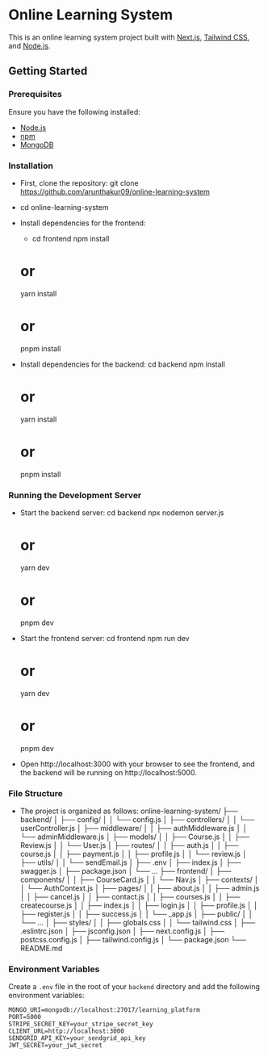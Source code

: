 # Online Learning System

This is an online learning system project built with [Next.js](https://nextjs.org/), [Tailwind CSS](https://tailwindcss.com/), and [Node.js](https://nodejs.org/).

## Getting Started

### Prerequisites

Ensure you have the following installed:

- [Node.js](https://nodejs.org/)
- [npm](https://www.npmjs.com/)
- [MongoDB](https://www.mongodb.com/)

### Installation

- First, clone the repository: git clone https://github.com/arunthakur09/online-learning-system
- cd online-learning-system

- Install dependencies for the frontend:
    - cd frontend
    npm install
    # or
    yarn install
    # or
    pnpm install
- Install dependencies for the backend:
    cd backend
    npm install
    # or
    yarn install
    # or
    pnpm install

### Running the Development Server
- Start the backend server:
    cd backend
    npx nodemon server.js
    # or
    yarn dev
    # or
    pnpm dev

- Start the frontend server:
    cd frontend
    npm run dev
    # or
    yarn dev
    # or
    pnpm dev

- Open http://localhost:3000 with your browser to see the frontend, and the backend will be running on http://localhost:5000.

### File Structure
- The project is organized as follows:
online-learning-system/
├── backend/
│   ├── config/
│   │   └── config.js
│   ├── controllers/
│   │   └── userController.js
│   ├── middleware/
│   │   ├── authMiddleware.js
│   │   └── adminMiddleware.js
│   ├── models/
│   │   ├── Course.js
│   │   ├── Review.js
│   │   └── User.js
│   ├── routes/
│   │   ├── auth.js
│   │   ├── course.js
│   │   ├── payment.js
│   │   ├── profile.js
│   │   └── review.js
│   ├── utils/
│   │   └── sendEmail.js
│   ├── .env
│   ├── index.js
│   ├── swagger.js
│   ├── package.json
│   └── ...
├── frontend/
│   ├── components/
│   │   ├── CourseCard.js
│   │   └── Nav.js
│   ├── contexts/
│   │   └── AuthContext.js
│   ├── pages/
│   │   ├── about.js
│   │   ├── admin.js
│   │   ├── cancel.js
│   │   ├── contact.js
│   │   ├── courses.js
│   │   ├── createcourse.js
│   │   ├── index.js
│   │   ├── login.js
│   │   ├── profile.js
│   │   ├── register.js
│   │   ├── success.js
│   │   └── _app.js
│   ├── public/
│   │   └── ...
│   ├── styles/
│   │   ├── globals.css
│   │   └── tailwind.css
│   ├── .eslintrc.json
│   ├── jsconfig.json
│   ├── next.config.js
│   ├── postcss.config.js
│   ├── tailwind.config.js
│   └── package.json
└── README.md

### Environment Variables

Create a `.env` file in the root of your `backend` directory and add the following environment variables:

```env
MONGO_URI=mongodb://localhost:27017/learning_platform
PORT=5000
STRIPE_SECRET_KEY=your_stripe_secret_key
CLIENT_URL=http://localhost:3000
SENDGRID_API_KEY=your_sendgrid_api_key
JWT_SECRET=your_jwt_secret
